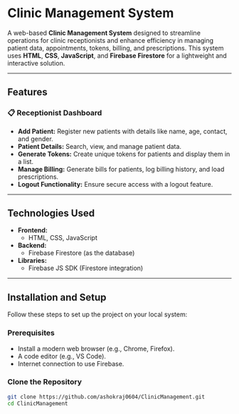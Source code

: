 # Clinic Management System


A web-based **Clinic Management System** designed to streamline operations for clinic receptionists and enhance efficiency in managing patient data, appointments, tokens, billing, and prescriptions. This system uses **HTML**, **CSS**, **JavaScript**, and **Firebase Firestore** for a lightweight and interactive solution.

---

## Features

### 📋 Receptionist Dashboard
- **Add Patient:** Register new patients with details like name, age, contact, and gender.
- **Patient Details:** Search, view, and manage patient data.
- **Generate Tokens:** Create unique tokens for patients and display them in a list.
- **Manage Billing:** Generate bills for patients, log billing history, and load prescriptions.
- **Logout Functionality:** Ensure secure access with a logout feature.

---

## Technologies Used

- **Frontend:**
  - HTML, CSS, JavaScript
- **Backend:**
  - Firebase Firestore (as the database)
- **Libraries:**
  - Firebase JS SDK (Firestore integration)

---

## Installation and Setup

Follow these steps to set up the project on your local system:

### Prerequisites
- Install a modern web browser (e.g., Chrome, Firefox).
- A code editor (e.g., VS Code).
- Internet connection to use Firebase.

### Clone the Repository
```bash
git clone https://github.com/ashokraj0604/ClinicManagement.git
cd ClinicManagement
